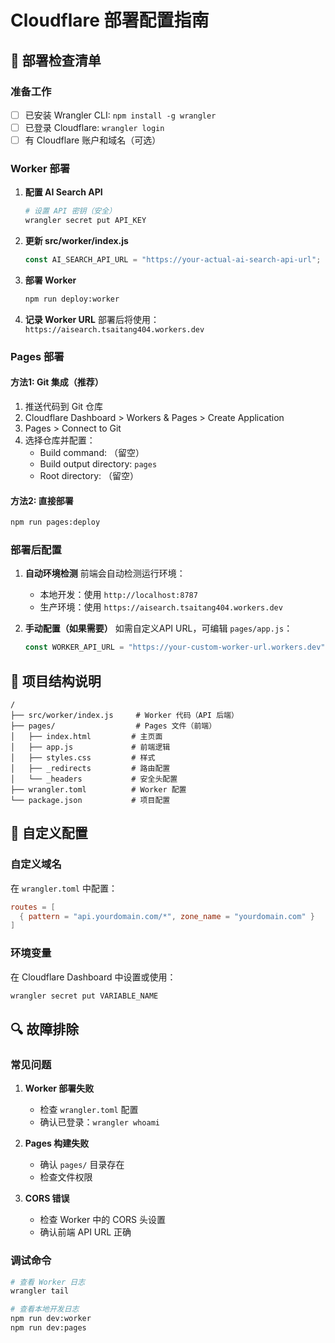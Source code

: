 # Cloudflare 部署配置指南

## 🚀 部署检查清单

### 准备工作
- [ ] 已安装 Wrangler CLI: `npm install -g wrangler`
- [ ] 已登录 Cloudflare: `wrangler login`
- [ ] 有 Cloudflare 账户和域名（可选）

### Worker 部署
1. **配置 AI Search API**
   ```bash
   # 设置 API 密钥（安全）
   wrangler secret put API_KEY
   ```

2. **更新 src/worker/index.js**
   ```javascript
   const AI_SEARCH_API_URL = "https://your-actual-ai-search-api-url";
   ```

3. **部署 Worker**
   ```bash
   npm run deploy:worker
   ```

4. **记录 Worker URL**
   部署后将使用：`https://aisearch.tsaitang404.workers.dev`

### Pages 部署

#### 方法1: Git 集成（推荐）
1. 推送代码到 Git 仓库
2. Cloudflare Dashboard > Workers & Pages > Create Application
3. Pages > Connect to Git
4. 选择仓库并配置：
   - Build command: （留空）
   - Build output directory: `pages`
   - Root directory: （留空）

#### 方法2: 直接部署
```bash
npm run pages:deploy
```

### 部署后配置
1. **自动环境检测**
   前端会自动检测运行环境：
   - 本地开发：使用 `http://localhost:8787`
   - 生产环境：使用 `https://aisearch.tsaitang404.workers.dev`

2. **手动配置（如果需要）**
   如需自定义API URL，可编辑 `pages/app.js`：
   ```javascript
   const WORKER_API_URL = "https://your-custom-worker-url.workers.dev";
   ```

## 📁 项目结构说明

```
/
├── src/worker/index.js     # Worker 代码（API 后端）
├── pages/                  # Pages 文件（前端）
│   ├── index.html         # 主页面
│   ├── app.js             # 前端逻辑
│   ├── styles.css         # 样式
│   ├── _redirects         # 路由配置
│   └── _headers           # 安全头配置
├── wrangler.toml          # Worker 配置
└── package.json           # 项目配置
```

## 🔧 自定义配置

### 自定义域名
在 `wrangler.toml` 中配置：
```toml
routes = [
  { pattern = "api.yourdomain.com/*", zone_name = "yourdomain.com" }
]
```

### 环境变量
在 Cloudflare Dashboard 中设置或使用：
```bash
wrangler secret put VARIABLE_NAME
```

## 🔍 故障排除

### 常见问题
1. **Worker 部署失败**
   - 检查 `wrangler.toml` 配置
   - 确认已登录：`wrangler whoami`

2. **Pages 构建失败**
   - 确认 `pages/` 目录存在
   - 检查文件权限

3. **CORS 错误**
   - 检查 Worker 中的 CORS 头设置
   - 确认前端 API URL 正确

### 调试命令
```bash
# 查看 Worker 日志
wrangler tail

# 查看本地开发日志
npm run dev:worker
npm run dev:pages
```
